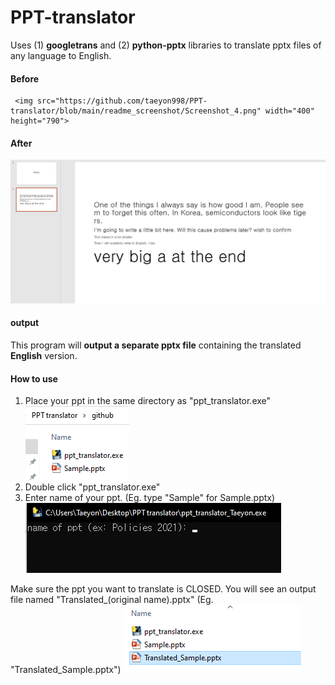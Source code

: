 # PPT-translator
Uses (1) **googletrans** and (2) **python-pptx** libraries to translate pptx files of any language to English.  

#### Before  
     <img src="https://github.com/taeyon998/PPT-translator/blob/main/readme_screenshot/Screenshot_4.png" width="400" height="790">
#### After  
![image5](readme_screenshot/Screenshot_5.png)  

#### output
This program will **output a separate pptx file** containing the translated **English** version.

#### How to use  
1. Place your ppt in the same directory as "ppt_translator.exe"  
![image1](readme_screenshot/Screenshot_1.png)  
2. Double click "ppt_translator.exe"
3. Enter name of your ppt. (Eg. type "Sample" for Sample.pptx)  
![image2](readme_screenshot/Screenshot_2.png)  
  
Make sure the ppt you want to translate is CLOSED. 
You will see an output file named "Translated_(original name).pptx"  (Eg. "Translated_Sample.pptx")
![image3](readme_screenshot/Screenshot_3.png)  
